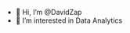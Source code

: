 - 👋 Hi, I’m @DavidZap
- 👀 I’m interested in Data Analytics


<!---
DavidZap/DavidZap is a ✨ special ✨ repository because its `README.md` (this file) appears on your GitHub profile.
You can click the Preview link to take a look at your changes.
--->

